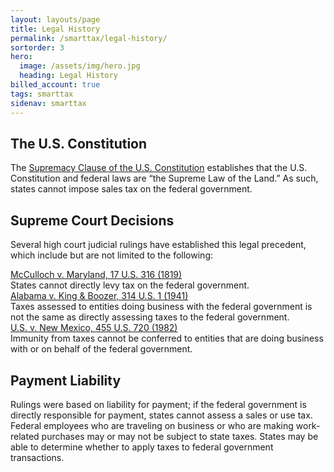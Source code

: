 ```yaml
---
layout: layouts/page
title: Legal History
permalink: /smarttax/legal-history/
sortorder: 3
hero:
  image: /assets/img/hero.jpg
  heading: Legal History
billed_account: true
tags: smarttax
sidenav: smarttax
---
```



## The U.S. Constitution

The [Supremacy Clause of the U.S. Constitution](https://www.archives.gov/founding-docs/constitution-transcript) establishes that the U.S. Constitution and federal laws are “the Supreme Law of the Land.” As such, states cannot impose sales tax on the federal government.

## Supreme Court Decisions
Several high court judicial rulings have established this legal precedent, which include but are not limited to the following:

<div class="grid-container ">
  <div class="grid-row grid-gap">
    <div class="grid-col-4 margin-bottom-2 ">
      <a href="https://www.archives.gov/milestone-documents/mcculloch-v-maryland">McCulloch v. Maryland, 17 U.S. 316 (1819)</a>
    </div>
    <div class="grid-col-6 margin-bottom-2">States cannot directly levy tax on the federal government.</div>
     <div class="grid-col-4 margin-bottom-2">
      <a href="https://supreme.justia.com/cases/federal/us/314/1/">Alabama v. King & Boozer, 314 U.S. 1 (1941)</a>
    </div>
    <div class="grid-col-6 margin-bottom-2">Taxes assessed to entities doing business with the federal government is not the same as directly assessing taxes to the federal government.</div>
    <div class="grid-col-4">
      <a href="https://supreme.justia.com/cases/federal/us/455/720/">U.S. v. New Mexico, 455 U.S. 720 (1982)</a>
    </div>
    <div class="grid-col-6">Immunity from taxes cannot be conferred to entities that are doing business with or on behalf of the federal government.</div>
  </div>
</div>

## Payment Liability
Rulings were based on liability for payment; if the federal government is directly responsible for payment, states cannot assess a sales or use tax. Federal employees who are traveling on business or who are making work-related purchases may or may not be subject to state taxes. States may be able to determine whether to apply taxes to federal government transactions.


